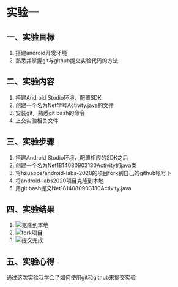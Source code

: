 # 实验一
## 一、实验目标
1. 搭建android开发环境
2. 熟悉并掌握git与github提交实验代码的方法
## 二、实验内容
1. 搭建Android Studio环境，配置SDK
2. 创建一个名为Net学号Activity.java的文件
3. 安装git，熟悉git bash的命令
4. 上交实验相关文件
## 三、实验步骤
1. 搭建Android Studio环境，配置相应的SDK之后
2. 创建一个名为Net1814080903130Activity的java类
3. 将hzuapps/android-labs-2020的项目fork到自己的github帐号下
3. 将android-labs2020项目克隆到本地
4. 用git bash提交Net1814080903130Activity.java
## 四、实验结果
1. ![克隆到本地](https://github.com/waljja/android-labs-2020/blob/master/students/net1814080903130/sy1.1.PNG)
2. ![fork项目](https://github.com/waljja/android-labs-2020/blob/master/students/net1814080903130/sy1.2.PNG)
3. ![提交完成](https://github.com/waljja/android-labs-2020/blob/master/students/net1814080903130/sy1.3.PNG)
## 五、实验心得
通过这次实验我学会了如何使用git和github来提交实验
